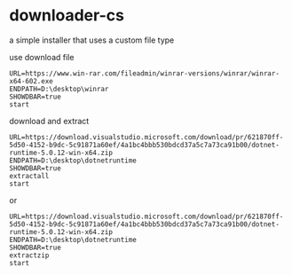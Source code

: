 # downloader-cs
a simple installer that uses a custom file type 

use
download file
```
URL=https://www.win-rar.com/fileadmin/winrar-versions/winrar/winrar-x64-602.exe
ENDPATH=D:\desktop\winrar
SHOWDBAR=true
start

```
download and extract 
```
URL=https://download.visualstudio.microsoft.com/download/pr/621870ff-5d50-4152-b9dc-5c91871a60ef/4a1bc4bbb530bdcd37a5c7a73ca91b00/dotnet-runtime-5.0.12-win-x64.zip
ENDPATH=D:\desktop\dotnetruntime
SHOWDBAR=true
extractall
start

```
or
```
URL=https://download.visualstudio.microsoft.com/download/pr/621870ff-5d50-4152-b9dc-5c91871a60ef/4a1bc4bbb530bdcd37a5c7a73ca91b00/dotnet-runtime-5.0.12-win-x64.zip
ENDPATH=D:\desktop\dotnetruntime
SHOWDBAR=true
extractzip
start

```
